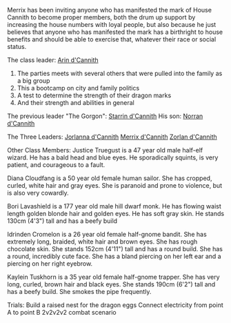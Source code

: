 Merrix has been inviting anyone who has manifested the mark of House Cannith to become proper members, both the drum up support by increasing the house numbers with loyal people, but also because he just believes that anyone who has manifested the mark has a birthright to house benefits and should be able to exercise that, whatever their race or social status.

The class leader: [Arin d'Cannith](../../../npc/dcannith/arin-fogroc-dcannith/arin-fogroc-dcannith.md)
1. The parties meets with several others that were pulled into the family as a big group
2. This a bootcamp on city and family politics
3. A test to determine the strength of their dragon marks
4. And their strength and abilities in general

The previous leader "The Gorgon": [Starrin d'Cannith](../../../npc/dcannith/starrin-dcannith/starrin-dcannith.md)
His son: [Norran d'Cannith](../../../npc/dcannith/norran-dcannith/norran-dcannith.md)

The Three Leaders:
[Jorlanna d'Cannith](../../../npc/dcannith/jorlanna-dcannith/jorlanna-dcannith.md)
[Merrix d'Cannith](../../../npc/dcannith/merrix-dcannith/merrix-dcannith.md)
[Zorlan d'Cannith](../../../npc/dcannith/zorlan-dcannith/zorlan-dcannith.md)


Other Class Members:
Justice Truegust is a 47 year old male half-elf wizard. He has a bald head and blue eyes.
He sporadically squints, is very patient, and courageous to a fault.

Diana  Cloudfang is a 50 year old female human sailor. She has cropped, curled, white hair and gray eyes.
She is paranoid and prone to violence, but is also very cowardly.

Bori Lavashield is a 177 year old male hill dwarf monk. He has flowing waist length golden blonde hair and golden eyes.
He has soft gray skin. He stands 130cm (4'3") tall and has a beefy build

Idrinden Cromelon is a 26 year old female half-gnome bandit. She has extremely long, braided, white hair and brown eyes.
She has rough chocolate skin. She stands 152cm (4'11") tall and has a round build.
She has a round, incredibly cute face. She has a bland piercing on her left ear and a piercing on her right eyebrow.

Kaylein  Tuskhorn is a 35 year old female half-gnome trapper. She has very long, curled, brown hair and black eyes.
She stands 190cm (6'2") tall and has a beefy build. She smokes the pipe frequently.


Trials:
Build a raised nest for the dragon eggs
Connect electricity from point A to point B
2v2v2v2 combat scenario
